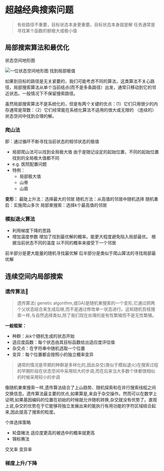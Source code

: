 # 超越经典搜索问题
> 有些路径不重要，目标状态本身更重要。目标状态本身就是解
任务通常是寻找某个函数的额极大或极小值
## 局部搜索算法和最优化
状态空间地形图

![一位状态空间地形图 找到局部极值](http://blogstorage.cyang.site/AI_class/c4/climb_hill-1)

如果到目标的路径是无关紧要的，我们可能考虑不同的算法，这类算法不关心路径，局部搜索算法从单个当前结点(而不是多条路径）出发，通常只移动到它的邻近状态。一般情况下不保留搜索路径。

虽然局部搜索算法不是系统化的，但是有两个关键的优点：(1）它们只用很少的内存通常是常数：（2）它们经常能在系统化算法不适用的很大或无限的 （连续的）状态空间中找到合理的解。

### 爬山法
即：通过循环不断寻找当前状态的相邻状态的极值
- 局部爬山法可以找到全局极大值
由于是随记设定的起始位置，不同的起始位置找到的全局极大值都不同
-  e.g. 医院配置问题
- 特例：
	- 局部极大值
	- 山脊
	- 山肩

**变形：**
最陡上升法：选择最大的邻居
随机方法：从高值的邻居中随机选择
随机重启：实施爬山多次
局部束搜索：选择k个最高值的邻居

### 模拟退火算法
- 利用梯度下降的思路
- 增加温度参数 增加了找到最优解的概率。能更大程度避免陷入局部最优。
根据当前状态不同的温度 以不同的概率来接受下一个邻居

前半部分是更大能量的随机寻找最优解
后半部分是类似于爬山算法的寻找局部最优解

## 连续空间内局部搜索
### 遗传算法🧬
> 遗传算法( genetic algorithm,或GA)是随机東搜索的一个变形,它通过把两个父状态结合来生成后继,而不是通过修改单一状态进行。这和随机剪枝搜索一样,与自然选择类似,除了我们现在处理的是有性繁殖而不是无性繁殖。

**一般框架：**
- 种群：从k个随机生成的状态开始
- 适应度函数：每个状态由其目标函数给出适应度评估值
- 杂交点：在字符串中随机选取一个位置
- 变异：每个位置都会按照小的独立概率变异

> 通常的情况是早期的种群是多样化的,因此杂交(类似于模拟退火)在搜索过程的早期阶段在状态空间中采用较大的步调,而在后来当大多数个体都很相似的时候采用较小的步调

像随机東束搜索一样,遗传算法结合了上山趋势、随机探索和在并行搜索线程之间交换信息。遗传算法最主要的优点,如果算是,来自于杂交操作。然而可以在数学上证明,如果基因编码的位置在初始的时候就允许随机转换,杂交就没有优势了。直观上说,杂交的优势在于它能够将独立发展出来的能执行有用功能的字符区域结合起来,因此提高了搜索的粒度。

个体选择策略
- 轮盘赌法
适应度更高的被选中的概率就更高
- 锦标赛法

交叉率
变异率

### 梯度上升/下降